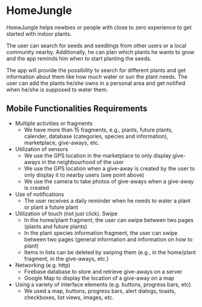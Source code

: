 # HomeJungle

HomeJungle helps newbies or people with close to zero experience to get started with indoor plants. 

The user can search for seeds and seedlings from other users or a local community nearby. Additionally, he can plan which plants he wants to grow and the app reminds him when to start planting the seeds.

The app will provide the possibility to search for different plants and get information about them like how much water or sun the plant needs. The user can add the plants he/she owns in a personal area and get notified when he/she is supposed to water them.


## Mobile Functionalities Requirements
- Multiple activities or fragments
	- We have more than 15 fragments, e.g., plants, future plants, calender, database (categories, species and information), marketplace, give-aways, etc.
- Utilization of sensors
	- We use the GPS location in the marketplace to only display give-aways in the neighbourhood of the user
	- We use the GPS location when a give-away is created by the user to only display it to nearby users (see point above)
	- We use the camera to take photos of give-aways when a give-away is created
- Use of notifications
	- The user receives a daily reminder when he needs to water a plant or plant a future plant
- Utilization of touch (not just click). Swipe
	- In the home/plant fragment, the user can swipe between two pages (plants and future plants)
	- In the plant species information fragment, the user can swipe between two pages (general information and information on how to plant)
	- Items in lists can be deleted by swiping them (e.g., in the home/plant fragment, in the give-aways, etc.)
- Networking (e.g. http)
	- Firebase database to store and retrieve give-aways on a server
	- Google Map to display the location of a give-away on a map
- Using a variety of interface elements (e.g. buttons, progress bars, etc)
	- We used a map, buttons, progress bars, alert dialogs, toasts, checkboxes, list views, images, etc.
